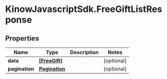 # KinowJavascriptSdk.FreeGiftListResponse

## Properties
Name | Type | Description | Notes
------------ | ------------- | ------------- | -------------
**data** | [**[FreeGift]**](FreeGift.md) |  | [optional] 
**pagination** | [**Pagination**](Pagination.md) |  | [optional] 


